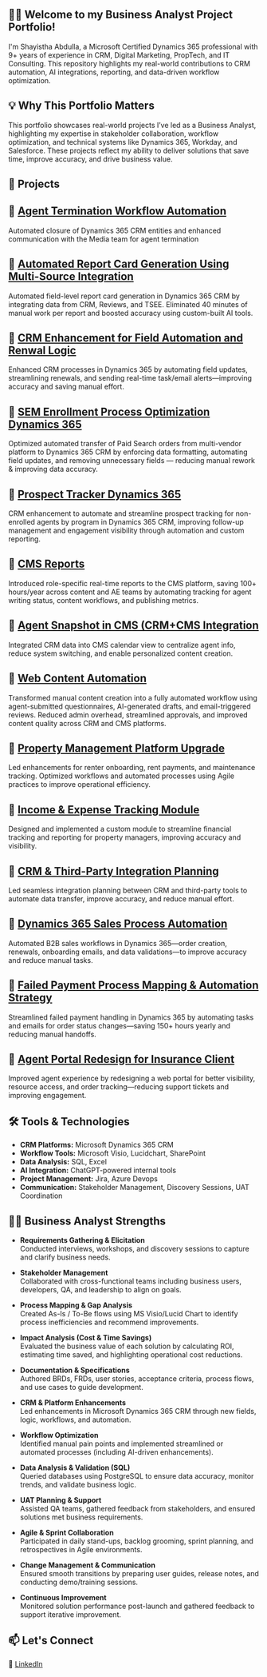 ## 👩‍💻  Welcome to my Business Analyst Project Portfolio!  
I'm Shayistha Abdulla, a Microsoft Certified Dynamics 365 professional with 9+ years of experience in CRM, Digital Marketing, PropTech, and IT Consulting. This repository highlights my real-world contributions to CRM automation, AI integrations, reporting, and data-driven workflow optimization.

## 💡 Why This Portfolio Matters

This portfolio showcases real-world projects I’ve led as a Business Analyst, highlighting my expertise in stakeholder collaboration, workflow optimization, and technical systems like Dynamics 365, Workday, and Salesforce. These projects reflect my ability to deliver solutions that save time, improve accuracy, and drive business value.

## 📁 Projects

## 📌 [Agent Termination Workflow Automation](https://github.com/shayisthaabdulla/crm_agent_termination_workflow)
Automated closure of Dynamics 365 CRM entities and enhanced communication with the Media team for agent termination
  
## 📌 [Automated Report Card Generation Using Multi-Source Integration](https://github.com/shayisthaabdulla/CRM_Automated_Report_Card_Generation) 
Automated field-level report card generation in Dynamics 365 CRM by integrating data from CRM, Reviews, and TSEE. Eliminated 40 minutes of manual work per report and boosted   accuracy using custom-built AI tools.  

## 📌 [CRM Enhancement for Field Automation and Renwal Logic](https://github.com/shayisthaabdulla/CRM_Enhancement_Field_Automation) 
Enhanced CRM processes in Dynamics 365 by automating field updates, streamlining renewals, and sending real-time task/email alerts—improving accuracy and saving manual effort.

## 📌 [SEM Enrollment Process Optimization Dynamics 365](https://github.com/shayisthaabdulla/SEM_Enrollment_Process_Optimization_Dynamics365)
Optimized automated transfer of Paid Search orders from multi-vendor platform to Dynamics 365 CRM by enforcing data formatting, automating field updates, and removing unnecessary   fields — reducing manual rework & improving   data accuracy.

## 📌 [Prospect Tracker Dynamics 365](https://github.com/shayisthaabdulla/Prospect_Tracker_Dynamics365) 
CRM enhancement to automate and streamline prospect tracking for non-enrolled     agents by program in Dynamics 365 CRM, improving follow-up management and engagement visibility through automation and custom reporting.

## 📌 [CMS Reports](https://github.com/shayisthaabdulla/CMS_Reports)
Introduced role-specific real-time reports to the CMS platform, saving 100+ hours/year across content and AE teams by automating tracking for agent writing status, content workflows, and publishing metrics.

## 📌 [Agent Snapshot in CMS (CRM+CMS Integration](https://github.com/shayisthaabdulla/CMS_Agent_Snapshot)
Integrated CRM data into CMS calendar view to centralize agent info, reduce system switching, and enable personalized content creation.

## 📌 [Web Content Automation](https://github.com/shayisthaabdulla/Web_Content_Automation-Dynamics365-CMS-Workflow-)
Transformed manual content creation into a fully automated workflow using agent-submitted questionnaires, AI-generated drafts, and email-triggered reviews. Reduced admin overhead, streamlined approvals, and improved content quality across CRM and CMS platforms.

## 📌 [Property Management Platform Upgrade](https://github.com/shayisthaabdulla/Property_Management_Platform_Update)
Led enhancements for renter onboarding, rent payments, and maintenance tracking. Optimized workflows and automated processes using Agile practices to improve operational efficiency.

## 📌 [Income & Expense Tracking Module](https://github.com/shayisthaabdulla/Income_Expenses_Tracking/blob/main/README.md)
Designed and implemented a custom module to streamline financial tracking and reporting for property managers, improving accuracy and visibility.

## 📌 [CRM & Third-Party Integration Planning](https://github.com/shayisthaabdulla/CRM_ThirdParty_Integration_Planning/blob/main/README.md)
Led seamless integration planning between CRM and third-party tools to automate data transfer, improve accuracy, and reduce manual effort.
  
## 📌 [Dynamics 365 Sales Process Automation](https://github.com/shayisthaabdulla/Dynamics365_Sales_Process_Automation/blob/main/README.md)
Automated B2B sales workflows in Dynamics 365—order creation, renewals, onboarding emails, and data validations—to improve accuracy and reduce manual tasks.

## 📌 [Failed Payment Process Mapping & Automation Strategy](https://github.com/shayisthaabdulla/Failed_Payment_Process_Mapping_Automation_Strategy)
Streamlined failed payment handling in Dynamics 365 by automating tasks and emails for order status changes—saving 150+ hours yearly and reducing manual handoffs.

## 📌 [Agent Portal Redesign for Insurance Client](https://github.com/shayisthaabdulla/Agent_Portal_Redesign)
Improved agent experience by redesigning a web portal for better visibility, resource access, and order tracking—reducing support tickets and improving engagement.

## 🛠️ Tools & Technologies

- **CRM Platforms:** Microsoft Dynamics 365 CRM
- **Workflow Tools:** Microsoft Visio, Lucidchart, SharePoint
- **Data Analysis:** SQL, Excel
- **AI Integration:** ChatGPT-powered internal tools
- **Project Management:** Jira, Azure Devops
- **Communication:** Stakeholder Management, Discovery Sessions, UAT Coordination

## 👩‍💼 Business Analyst Strengths

- **Requirements Gathering & Elicitation**  
  Conducted interviews, workshops, and discovery sessions to capture and clarify business needs.

- **Stakeholder Management**  
  Collaborated with cross-functional teams including business users, developers, QA, and leadership to align on goals.

- **Process Mapping & Gap Analysis**  
  Created As-Is / To-Be flows using MS Visio/Lucid Chart to identify process inefficiencies and recommend improvements.

- **Impact Analysis (Cost & Time Savings)**  
  Evaluated the business value of each solution by calculating ROI, estimating time saved, and highlighting operational cost reductions.

- **Documentation & Specifications**  
  Authored BRDs, FRDs, user stories, acceptance criteria, process flows, and use cases to guide development.

- **CRM & Platform Enhancements**  
  Led enhancements in Microsoft Dynamics 365 CRM through new fields, logic, workflows, and automation.

- **Workflow Optimization**  
  Identified manual pain points and implemented streamlined or automated processes (including AI-driven enhancements).

- **Data Analysis & Validation (SQL)**  
  Queried databases using PostgreSQL to ensure data accuracy, monitor trends, and validate business logic.

- **UAT Planning & Support**  
  Assisted QA teams, gathered feedback from stakeholders, and ensured solutions met business requirements.

- **Agile & Sprint Collaboration**  
  Participated in daily stand-ups, backlog grooming, sprint planning, and retrospectives in Agile environments.
  
- **Change Management & Communication**  
  Ensured smooth transitions by preparing user guides, release notes, and conducting demo/training sessions.
  
- **Continuous Improvement**  
  Monitored solution performance post-launch and gathered feedback to support iterative improvement.

## 📫 Let's Connect
💼 [LinkedIn](https://www.linkedin.com/in/shayisthaa/)


